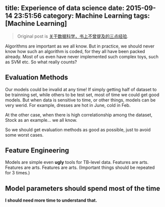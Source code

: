 title: Experience of data science
date: 2015-09-14 23:51:56
category: Machine Learning
tags: [Machine Learning]
---
> Original post is [关于数据科学，书上不曾提及的三点经验][1].

Algorithms are important as we all know. But in practice, we should never know how such an algorithm is coded, for they all have been packed already. Most of us even have never implemented such complex toys, such as SVM etc. So what really counts?

## Evaluation Methods
Our models could be invalid at any time! If simply getting half of dataset to be trainning set, while others to be test set, most of time we could get good models. But when data is sensitive to time, or other things, models can be very werid. For example, dresses are hot in June, cold in Feb.

At the other case, when there is high correlationship among the dataset, Stock as an example... we all know. 

So we should get evaluation methods as good as possible, just to avoid some worst cases.

## Feature Engineering
Models are simple even **ugly** tools for TB-level data. 
Features are arts. 
Features are arts.
Features are arts.
(Important things should be repeated for 3 times.)

## Model parameters should spend most of the time
**I should need more time to understand that.**

[1]:http://www.csdn.net/article/2015-09-10/2825668 "关于数据科学，书上不曾提及的三点经验"
